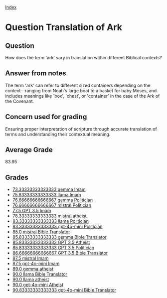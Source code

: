 
[Index](../../index.md)
# Question Translation of Ark
## Question
How does the term 'ark' vary in translation within different Biblical contexts?

## Answer from notes
The term 'ark' can refer to different sized containers depending on the context—ranging from Noah's large boat to a basket for baby Moses, and includes meanings like 'box', 'chest', or 'container' in the case of the Ark of the Covenant.

## Concern used for grading
Ensuring proper interpretation of scripture through accurate translation of terms and understanding their contextual meaning.

## Average Grade
83.95

## Grades
 * [73.33333333333333 gemma Imam](../answers/gemma_Imam/Translation_of_Ark.md)
 * [75.83333333333333 llama Imam](../answers/llama_Imam/Translation_of_Ark.md)
 * [76.66666666666667 gemma Politician](../answers/gemma_Politician/Translation_of_Ark.md)
 * [76.66666666666667 mistral Politician](../answers/mistral_Politician/Translation_of_Ark.md)
 * [77.5 GPT 3.5 Imam](../answers/GPT_3.5_Imam/Translation_of_Ark.md)
 * [78.33333333333333 mistral atheist](../answers/mistral_atheist/Translation_of_Ark.md)
 * [83.33333333333333 llama Politician](../answers/llama_Politician/Translation_of_Ark.md)
 * [83.33333333333333 gpt-4o-mini Politician](../answers/gpt-4o-mini_Politician/Translation_of_Ark.md)
 * [85.0 mistral Bible Translator](../answers/mistral_Bible_Translator/Translation_of_Ark.md)
 * [85.83333333333333 gemma Bible Translator](../answers/gemma_Bible_Translator/Translation_of_Ark.md)
 * [85.83333333333333 GPT 3.5 Atheist](../answers/GPT_3.5_Atheist/Translation_of_Ark.md)
 * [85.83333333333333 GPT 3.5 Politician](../answers/GPT_3.5_Politician/Translation_of_Ark.md)
 * [86.66666666666667 GPT 3.5 Bible Translator](../answers/GPT_3.5_Bible_Translator/Translation_of_Ark.md)
 * [87.5 mistral Imam](../answers/mistral_Imam/Translation_of_Ark.md)
 * [87.5 gpt-4o-mini Imam](../answers/gpt-4o-mini_Imam/Translation_of_Ark.md)
 * [89.0 gemma atheist](../answers/gemma_atheist/Translation_of_Ark.md)
 * [90.0 llama Bible Translator](../answers/llama_Bible_Translator/Translation_of_Ark.md)
 * [90.0 llama atheist](../answers/llama_atheist/Translation_of_Ark.md)
 * [90.0 gpt-4o-mini Atheist](../answers/gpt-4o-mini_Atheist/Translation_of_Ark.md)
 * [90.83333333333333 gpt-4o-mini Bible Translator](../answers/gpt-4o-mini_Bible_Translator/Translation_of_Ark.md)
